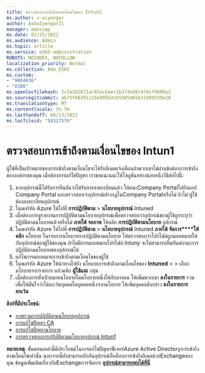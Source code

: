 ```yaml
---
title: ตรวจสอบการเข้าถึงตามเงื่อนไขของ Intun1
ms.author: v-aiyengar
author: AshaIyengar21
manager: dansimp
ms.date: 02/25/2021
ms.audience: Admin
ms.topic: article
ms.service: o365-administration
ROBOTS: NOINDEX, NOFOLLOW
localization_priority: Normal
ms.collection: Adm_O365
ms.custom:
- "9004636"
- "8386"
ms.openlocfilehash: 2c3a382671ac95ecbaec1b374bd8c474cf9690a2
ms.sourcegitcommit: ab75f66355116e995b3cb5505465b31989339e28
ms.translationtype: MT
ms.contentlocale: th-TH
ms.lasthandoff: 08/13/2021
ms.locfileid: "58327576"
---
```

# <a name="monitor-intune-conditional-access"></a>ตรวจสอบการเข้าถึงตามเงื่อนไขของ Intun1

ผู้ใช้ที่เป็นเป้าหมายของการเข้าถึงตามเงื่อนไขจะได้รับอีเมลแจ้งเตือนถ้าพวกเขาไม่ผ่านข้อต้องการเข้าถึงขององค์กรของคุณ เมื่อต้องการแก้ไขปัญหา เราขอแนะนนะให้โซลูชันอย่างน้อยหนึ่งวิธีต่อไปนี้:

1. หากอุปกรณ์นี้ได้รับการยืนยันว่าได้รับการลงทะเบียนแล้ว ให้แนะCompany Portalไปยังแอป Company Portal และตรวจสอบว่าอุปกรณ์ปรากฏในCompany Portalหรือไม่ ถ้าไม่ ผู้ใช้ต้องลงทะเบียนอุปกรณ์
1. ในพอร์ทัล Azure ให้ไปที่ **การปฏิบัติตาม**  >  **นโยบายอุปกรณ์** Intuned 
1. เมื่อต้องการดูรายงานการปฏิบัติตามนโยบายอุปกรณ์เพื่อตรวจสอบว่าอุปกรณ์ของผู้ใช้ถูกระบุว่าปฏิบัติตามนโยบายแล้วหรือไม่ **ภายใต้ จอภาพ** ให้คลิก **การปฏิบัติตามนโยบาย** อุปกรณ์
1. ในพอร์ทัล Azure ให้ไปที่ **การปฏิบัติตาม**  >  **นโยบายอุปกรณ์** Intuned **ภายใต้ จัดการ****ให้คลิก** นโยบาย ในรายการนโยบายการปฏิบัติตามนโยบาย ให้ตรวจสอบว่าโปรไฟล์ถูกมอบหมายให้กับอุปกรณ์ของผู้ใช้ของคุณ ถ้าไม่มีการมอบหมายโปรไฟล์ Intuny จะไม่สามารถยืนยันสถานะการปฏิบัติตามนโยบายของอุปกรณ์ได้
1. แก้ไขการมอบหมายการเข้าถึงตามเงื่อนไขของผู้ใช้
1. ในพอร์ทัล Azure ให้นําทางไปยัง นโยบายการเข้าถึงตามเงื่อนไขของ **Intuned**  >    >  เลือกนโยบายจากรายการ แล้วคลิก **ผู้ใช้และ** กลุ่ม
1. เมื่อต้องการตั้งเป้าหมายนโยบายใดนโยบายหนึ่งให้กับบางคน ให้เพิ่มพวกเขา **ลงในรายการ** รวม เพื่อให้มั่นใจว่าได้ละเว้นบุคคลใดบุคคลหนึ่งจากนโยบาย ให้เพิ่มบุคคลดังกล่าว **ลงในรายการ ยกเว้น**

**ลิงก์ที่มีประโยชน์:**

- [ภาพรวมการปฏิบัติตามนโยบายอุปกรณ์](https://docs.microsoft.com/intune/device-compliance-get-started)
- [การแก้ไขปัญหา CA](https://docs.microsoft.com/intune/troubleshoot-conditional-access)
- [การแก้ไขปัญหานโยบาย](https://docs.microsoft.com/intune/troubleshoot-policies-in-microsoft-intune)
- [การตรวจสอบการปฏิบัติตามนโยบายอุปกรณ์ Intun1](https://docs.microsoft.com/intune/compliance-policy-monitor)

**หมายเหตุ**: ขั้นตอนเหล่านี้มีประโยชน์ในการแก้ไขปัญหาฟีเจอร์Azure Active Directoryการเข้าถึงตามเงื่อนไขเท่านั้น นอกจากนี้ยังสามารถกักกันอุปกรณ์ที่บล็อกการเข้าถึงอีเมลด้วยExchangeของคุณ ข้อมูลเพิ่มเติมเกี่ยวกับExchangeการจัดการ [**อุปกรณ์สามารถพบได้ที่นี่**](https://docs.microsoft.com/previous-versions/office/exchange-server-2010/ff959225(v=exchg.141))
